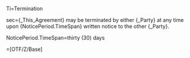 Ti=Termination

sec={_This_Agreement} may be terminated by either {_Party} at any time upon {NoticePeriod.TimeSpan} written notice to the other {_Party}.

NoticePeriod.TimeSpan=thirty (30) days

=[OTF/Z/Base]
